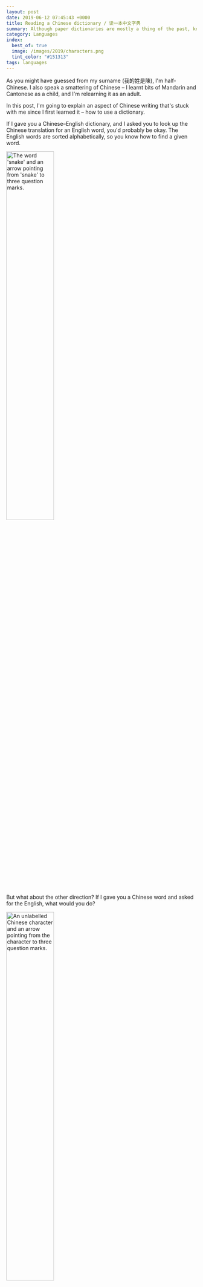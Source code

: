 ```yaml
---
layout: post
date: 2019-06-12 07:45:43 +0000
title: Reading a Chinese dictionary / 读一本中文字典
summary: Although paper dictionaries are mostly a thing of the past, knowing how to use a Chinese dictionary helps me learn the rest of the language.
category: Languages
index:
  best_of: true
  image: /images/2019/characters.png
  tint_color: "#151313"
tags: languages
---
```


<style>
@media screen and (min-width: 600px) {
  img {
    width: 50%;
    max-width: 300px;
  }

  figure img {
    display: inline;
  }
}

figure {
  text-align: center;
}

@media screen and (max-width: 600px) {
  img {
    width: 400px;
    display: block;
  }
}
</style>

As you might have guessed from my surname (我的姓是陳), I'm half-Chinese.
I also speak a smattering of Chinese – I learnt bits of Mandarin and Cantonese as a child, and I'm relearning it as an adult.

In this post, I'm going to explain an aspect of Chinese writing that's stuck with me since I first learned it – how to use a dictionary.

If I gave you a Chinese–English dictionary, and I asked you to look up the Chinese translation for an English word, you'd probably be okay.
The English words are sorted alphabetically, so you know how to find a given word.

<img src="/images/2019/english-to-chinese.png" alt="The word 'snake' and an arrow pointing from 'snake' to three question marks.">

But what about the other direction?
If I gave you a Chinese word and asked for the English, what would you do?

<img src="/images/2019/chinese-to-english.png" alt="An unlabelled Chinese character and an arrow pointing from the character to three question marks.">

To understand how to use a Chinese dictionary, we need to understand [*radicals*](https://en.wikipedia.org/wiki/Radical_(Chinese_characters)).
A radical is a component of a written Chinese character that often gives you a hint as to its subject or meaning.
Sort of like in English, when you can sometimes see common roots that hint at a common concept.
For example, if you see an unfamiliar word that starts with “aqua”, you might deduce that it's something to do with water.

<img src="/images/2019/aquatic.png" alt="The words 'aquamarine', 'aquanaut' and 'aquatics', with the 'aqua' prefix underlined and highlighted in blue.">

Chinese has much the same – but instead of a sequence of common letters, a radical is a sequence of common *strokes*.

For example, the character for water is 水.
This becomes the *water radical* 氵.
If you see it on the left-hand side of a character, you know the character is something to do with water or liquid.
These are a few characters that use the water radical:

<figure>
  <img src="/images/2019/water-he.png" alt="The character 河 or hé, meaning 'river'. The three dashes for the water radical are highlighted in blue on the left.">
  <img src="/images/2019/water-ke.png" alt="The character 渴 or kě, meaning 'thirsty'.">
  <img src="/images/2019/water-lang.png" alt="The character 浪 or làng, meaning 'wave'.">
  <img src="/images/2019/water-soup.png" alt="The character 沕 or tāng, meaning 'soup'.">

  <figcaption>
    I always remember the water radical because it looks like a splash of water! 💦
  </figcaption>
</figure>

Here's another example: the character for fire is 火.
This becomes the *fire radical*, which usually signifies characters related to heat or burning.

<figure>
  <img src="/images/2019/fire-deng.png" alt="The character 灯 or dēng, meaning 'lamp'. The fire radical is highlighted in red on the left.">
  <img src="/images/2019/fire-chui.png" alt="The character 炊 or chuī, meaning 'cook'.">
  <img src="/images/2019/fire-chao.png" alt="The character 炒 or chǎo, meaning 'fry'.">
  <img src="/images/2019/fire-yan.png" alt="The character 烟 or yān, meaning 'smoke'.">

  <figcaption>
    The strokes remind me of a small flame. 🔥
  </figcaption>
</figure>

Here's one more radical that usually appears on the left, the *mouth radical*:

<figure>
  <img src="/images/2019/mouth-chi.png" alt="The character 吃 or chī, meaning 'eat'. The mouth radical is highlighted in green on the left.">
  <img src="/images/2019/mouth-he.png" alt="The character 喝 or hē, meaning 'drink'.">
  <img src="/images/2019/mouth-yao.png" alt="The character 咬 or yǎo, meaning 'bite'.">
  <img src="/images/2019/mouth-miao.png" alt="The character 喵 or miāo, meaning 'meow'.">

  <figcaption>
    A box is used for a couple of characters – not always a mouth – but it's often a good guess. 😮
  </figcaption>
</figure>

Notice as well how the right-hand side of 渴 (thirsty) and 喝 (drink) are the same, even though they have different radicals.
If you didn't know what they meant, you could still spot they were related.
Chinese characters aren't drawn arbitrarily – there is a pattern to their strokes and lines.

Unfortunately spotting a radical isn’t as simple as just “look at the strokes on the left”.
A radical doesn't always have to appear on the left; it can appear anywhere in the character.
Here are two more examples - the grass radical on top of the character, and the knife radical on the right.

<figure>
  <img src="/images/2019/flower-hua.png" alt="The character 花 or huā, meaning 'flower'. The grass radical is highlighted in green on the top of the character.">
  <img src="/images/2019/knife-li.png" alt="The character 利 or lì, meaning 'sharp'. The knife radical is highlighted in purple on the right-hand side of the character.">
  <figcaption>
      The grass radical looks like blades of grass poking through the ground 🌱, while the knife radical looks a bit like a hooked metal blade 🔪.
  </figcaption>
</figure>

Hopefully now you've got the idea of radicals -- subcomponents of a character that often give a hint about the concept or theme.
Chinese has just over 200 radicals, and if you learn Chinese you'll quickly encounter all the common ones.
After a while, you can identify the radicals in a given character.
So how do you use that to navigate a dictionary?

Chinese dictionaries are organised by radical –- all the characters with the water radical in one section, the fire radical another, the mouth radical another, and so on.
Once you've identified the radical, you find the corresponding section of the dictionary, and look up the character there.
Within a section, characters are ordered by *stroke count* – characters with more strokes appear later in the list.
(The radical sections are usually ordered by stroke count in the radical, too.)

So to look up a character in a dictionary, you:

1. Guess the radical
2. Count the strokes in the remaining character
3. Look up the characters with that radical and stroke count

For example, let’s take another look at 花.
To find it in the dictionary:

1. We see the grass radical (艹).
2. The remaining strokes are 化, which takes 4 strokes to draw
3. We look in the dictionary at the 艹 section, in the list of characters with 4 strokes

Sometimes the radical isn't obvious, and you need to make a few guesses to get it right – but it usually resolves pretty quickly.
(You also need to know how to count strokes; sometimes Chinese elides what look like two strokes into one.
For example, 口 is three strokes, not four, because the top and right lines are drawn as a single stroke.
Again, this comes with practice.)

So that's how you look up an unknown character in a Chinese dictionary.
Handy, right?

Except… I don't think I've ever actually used that method.
By the time I was learning Chinese, I had other, easier ways to find out what an unknown character meant:

- Ask a family member
- Ask my Chinese teacher
- Use Google Translate with [handwriting input](https://support.apple.com/en-gb/guide/chinese-input-method/scim27935/mac)

But I'm still glad I learnt this approach, because being able to spot radicals is something that stuck.
When I started relearning Chinese, spotting radicals came back almost immediately.
When I see new characters, I can get a sense of their theme before I know their translation, and it helps me remember all the characters I've seen before.
Although paper dictionaries are mostly a thing of the past, I hope people are still learning this approach, because knowing about radicals can make Chinese much easier to learn.

谢谢阅读!
